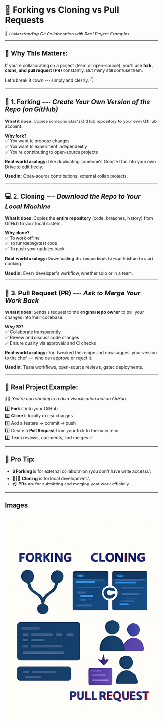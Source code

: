 # 📂 Forking vs Cloning vs Pull Requests

🎯 *Understanding Git Collaboration with Real Project Examples*

------------------------------------------------------------------------

## 🚀 Why This Matters:

If you're collaborating on a project (team or open-source), you'll use
**fork, clone, and pull request (PR)** constantly. But many still
confuse them.

Let's break it down --- simply and clearly. 👇

------------------------------------------------------------------------

## 🔱 1. Forking --- *Create Your Own Version of the Repo (on GitHub)*

**What it does:** Copies someone else's GitHub repository to your own
GitHub account.

**Why fork?**\
✅ You want to propose changes\
✅ You want to experiment independently\
✅ You're contributing to open-source projects

**Real-world analogy:** Like duplicating someone's Google Doc into your
own Drive to edit freely.

**Used in:** Open-source contributions, external collab projects.

------------------------------------------------------------------------

## 💻 2. Cloning --- *Download the Repo to Your Local Machine*

**What it does:** Copies the **entire repository** (code, branches,
history) from GitHub to your local system.

**Why clone?**\
✅ To work offline\
✅ To run/debug/test code\
✅ To push your updates back

**Real-world analogy:** Downloading the recipe book to your kitchen to
start cooking.

**Used in:** Every developer's workflow, whether solo or in a team.

------------------------------------------------------------------------

## 🔄 3. Pull Request (PR) --- *Ask to Merge Your Work Back*

**What it does:** Sends a request to the **original repo owner** to pull
your changes into their codebase.

**Why PR?**\
✅ Collaborate transparently\
✅ Review and discuss code changes\
✅ Ensure quality via approvals and CI checks

**Real-world analogy:** You tweaked the recipe and now suggest your
version to the chef --- who can approve or reject it.

**Used in:** Team workflows, open-source reviews, gated deployments.

------------------------------------------------------------------------

## 🧪 Real Project Example:

👩‍💻 *You're contributing to a data visualization tool on GitHub.*

1️⃣ **Fork** it into your GitHub\
2️⃣ **Clone** it locally to test changes\
3️⃣ Add a feature → commit → push\
4️⃣ Create a **Pull Request** from your fork to the main repo\
5️⃣ Team reviews, comments, and merges ✅

------------------------------------------------------------------------

## 🧠 Pro Tip:

-   🔒 **Forking** is for external collaboration (you don't have write
    access).\
-   🧑‍🤝‍🧑 **Cloning** is for local development.\
-   📬 **PRs** are for submitting and merging your work officially.

------------------------------------------------------------------------

## Images

![p8](P8.jpg)
